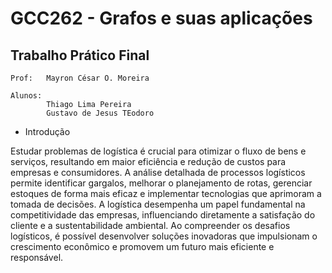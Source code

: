 # GCC262 - Grafos e suas aplicações

## Trabalho Prático Final 


    Prof:   Mayron César O. Moreira
    
    Alunos:
            Thiago Lima Pereira
            Gustavo de Jesus TEodoro

*  Introdução

Estudar problemas de logística é crucial para otimizar o fluxo de bens e serviços, resultando em maior eficiência e redução de custos para empresas e consumidores. A análise detalhada de processos logísticos permite identificar gargalos, melhorar o planejamento de rotas, gerenciar estoques de forma mais eficaz e implementar tecnologias que aprimoram a tomada de decisões.
A logística desempenha um papel fundamental na competitividade das empresas, influenciando diretamente a satisfação do cliente e a sustentabilidade
ambiental. Ao compreender os desafios logísticos, é possível desenvolver soluções inovadoras que impulsionam o crescimento econômico e promovem um futuro mais eficiente e responsável.